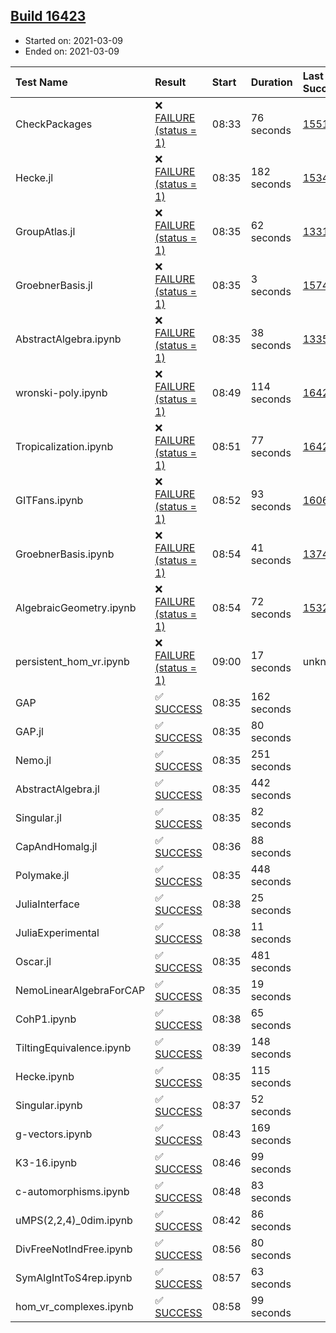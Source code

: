 ## [Build 16423](https://oscarci.mathematik.uni-kl.de/job/oscar/16423/)

* Started on: 2021-03-09
* Ended on: 2021-03-09

| Test Name    | Result | Start | Duration | Last Success | First Failure |
|:-------------|:-------|:------|:---------|:-------------|:--------------|
| CheckPackages | ❌ [FAILURE (status = 1)](https://oscarci.mathematik.uni-kl.de/job/oscar/16423/artifact/logs/build-16423/CheckPackages.log) | 08:33 | 76 seconds | [15514](https://oscarci.mathematik.uni-kl.de/job/oscar/15514/) | [15515](https://oscarci.mathematik.uni-kl.de/job/oscar/15515/) |
| Hecke.jl | ❌ [FAILURE (status = 1)](https://oscarci.mathematik.uni-kl.de/job/oscar/16423/artifact/logs/build-16423/Hecke.jl.log) | 08:35 | 182 seconds | [15344](https://oscarci.mathematik.uni-kl.de/job/oscar/15344/) | [15348](https://oscarci.mathematik.uni-kl.de/job/oscar/15348/) |
| GroupAtlas.jl | ❌ [FAILURE (status = 1)](https://oscarci.mathematik.uni-kl.de/job/oscar/16423/artifact/logs/build-16423/GroupAtlas.jl.log) | 08:35 | 62 seconds | [13311](https://oscarci.mathematik.uni-kl.de/job/oscar/13311/) | [13312](https://oscarci.mathematik.uni-kl.de/job/oscar/13312/) |
| GroebnerBasis.jl | ❌ [FAILURE (status = 1)](https://oscarci.mathematik.uni-kl.de/job/oscar/16423/artifact/logs/build-16423/GroebnerBasis.jl.log) | 08:35 | 3 seconds | [15745](https://oscarci.mathematik.uni-kl.de/job/oscar/15745/) | [15746](https://oscarci.mathematik.uni-kl.de/job/oscar/15746/) |
| AbstractAlgebra.ipynb | ❌ [FAILURE (status = 1)](https://oscarci.mathematik.uni-kl.de/job/oscar/16423/artifact/logs/build-16423/AbstractAlgebra.ipynb.log) | 08:35 | 38 seconds | [13355](https://oscarci.mathematik.uni-kl.de/job/oscar/13355/) | [13356](https://oscarci.mathematik.uni-kl.de/job/oscar/13356/) |
| wronski-poly.ipynb | ❌ [FAILURE (status = 1)](https://oscarci.mathematik.uni-kl.de/job/oscar/16423/artifact/logs/build-16423/wronski-poly.ipynb.log) | 08:49 | 114 seconds | [16420](https://oscarci.mathematik.uni-kl.de/job/oscar/16420/) | [16421](https://oscarci.mathematik.uni-kl.de/job/oscar/16421/) |
| Tropicalization.ipynb | ❌ [FAILURE (status = 1)](https://oscarci.mathematik.uni-kl.de/job/oscar/16423/artifact/logs/build-16423/Tropicalization.ipynb.log) | 08:51 | 77 seconds | [16421](https://oscarci.mathematik.uni-kl.de/job/oscar/16421/) | [16422](https://oscarci.mathematik.uni-kl.de/job/oscar/16422/) |
| GITFans.ipynb | ❌ [FAILURE (status = 1)](https://oscarci.mathematik.uni-kl.de/job/oscar/16423/artifact/logs/build-16423/GITFans.ipynb.log) | 08:52 | 93 seconds | [16068](https://oscarci.mathematik.uni-kl.de/job/oscar/16068/) | [16069](https://oscarci.mathematik.uni-kl.de/job/oscar/16069/) |
| GroebnerBasis.ipynb | ❌ [FAILURE (status = 1)](https://oscarci.mathematik.uni-kl.de/job/oscar/16423/artifact/logs/build-16423/GroebnerBasis.ipynb.log) | 08:54 | 41 seconds | [13748](https://oscarci.mathematik.uni-kl.de/job/oscar/13748/) | [13749](https://oscarci.mathematik.uni-kl.de/job/oscar/13749/) |
| AlgebraicGeometry.ipynb | ❌ [FAILURE (status = 1)](https://oscarci.mathematik.uni-kl.de/job/oscar/16423/artifact/logs/build-16423/AlgebraicGeometry.ipynb.log) | 08:54 | 72 seconds | [15322](https://oscarci.mathematik.uni-kl.de/job/oscar/15322/) | [15323](https://oscarci.mathematik.uni-kl.de/job/oscar/15323/) |
| persistent_hom_vr.ipynb | ❌ [FAILURE (status = 1)](https://oscarci.mathematik.uni-kl.de/job/oscar/16423/artifact/logs/build-16423/persistent_hom_vr.ipynb.log) | 09:00 | 17 seconds | unknown | unknown |
| GAP | ✅ [SUCCESS](https://oscarci.mathematik.uni-kl.de/job/oscar/16423/artifact/logs/build-16423/GAP.log) | 08:35 | 162 seconds |  |  |
| GAP.jl | ✅ [SUCCESS](https://oscarci.mathematik.uni-kl.de/job/oscar/16423/artifact/logs/build-16423/GAP.jl.log) | 08:35 | 80 seconds |  |  |
| Nemo.jl | ✅ [SUCCESS](https://oscarci.mathematik.uni-kl.de/job/oscar/16423/artifact/logs/build-16423/Nemo.jl.log) | 08:35 | 251 seconds |  |  |
| AbstractAlgebra.jl | ✅ [SUCCESS](https://oscarci.mathematik.uni-kl.de/job/oscar/16423/artifact/logs/build-16423/AbstractAlgebra.jl.log) | 08:35 | 442 seconds |  |  |
| Singular.jl | ✅ [SUCCESS](https://oscarci.mathematik.uni-kl.de/job/oscar/16423/artifact/logs/build-16423/Singular.jl.log) | 08:35 | 82 seconds |  |  |
| CapAndHomalg.jl | ✅ [SUCCESS](https://oscarci.mathematik.uni-kl.de/job/oscar/16423/artifact/logs/build-16423/CapAndHomalg.jl.log) | 08:36 | 88 seconds |  |  |
| Polymake.jl | ✅ [SUCCESS](https://oscarci.mathematik.uni-kl.de/job/oscar/16423/artifact/logs/build-16423/Polymake.jl.log) | 08:35 | 448 seconds |  |  |
| JuliaInterface | ✅ [SUCCESS](https://oscarci.mathematik.uni-kl.de/job/oscar/16423/artifact/logs/build-16423/JuliaInterface.log) | 08:38 | 25 seconds |  |  |
| JuliaExperimental | ✅ [SUCCESS](https://oscarci.mathematik.uni-kl.de/job/oscar/16423/artifact/logs/build-16423/JuliaExperimental.log) | 08:38 | 11 seconds |  |  |
| Oscar.jl | ✅ [SUCCESS](https://oscarci.mathematik.uni-kl.de/job/oscar/16423/artifact/logs/build-16423/Oscar.jl.log) | 08:35 | 481 seconds |  |  |
| NemoLinearAlgebraForCAP | ✅ [SUCCESS](https://oscarci.mathematik.uni-kl.de/job/oscar/16423/artifact/logs/build-16423/NemoLinearAlgebraForCAP.log) | 08:35 | 19 seconds |  |  |
| CohP1.ipynb | ✅ [SUCCESS](https://oscarci.mathematik.uni-kl.de/job/oscar/16423/artifact/logs/build-16423/CohP1.ipynb.log) | 08:38 | 65 seconds |  |  |
| TiltingEquivalence.ipynb | ✅ [SUCCESS](https://oscarci.mathematik.uni-kl.de/job/oscar/16423/artifact/logs/build-16423/TiltingEquivalence.ipynb.log) | 08:39 | 148 seconds |  |  |
| Hecke.ipynb | ✅ [SUCCESS](https://oscarci.mathematik.uni-kl.de/job/oscar/16423/artifact/logs/build-16423/Hecke.ipynb.log) | 08:35 | 115 seconds |  |  |
| Singular.ipynb | ✅ [SUCCESS](https://oscarci.mathematik.uni-kl.de/job/oscar/16423/artifact/logs/build-16423/Singular.ipynb.log) | 08:37 | 52 seconds |  |  |
| g-vectors.ipynb | ✅ [SUCCESS](https://oscarci.mathematik.uni-kl.de/job/oscar/16423/artifact/logs/build-16423/g-vectors.ipynb.log) | 08:43 | 169 seconds |  |  |
| K3-16.ipynb | ✅ [SUCCESS](https://oscarci.mathematik.uni-kl.de/job/oscar/16423/artifact/logs/build-16423/K3-16.ipynb.log) | 08:46 | 99 seconds |  |  |
| c-automorphisms.ipynb | ✅ [SUCCESS](https://oscarci.mathematik.uni-kl.de/job/oscar/16423/artifact/logs/build-16423/c-automorphisms.ipynb.log) | 08:48 | 83 seconds |  |  |
| uMPS(2,2,4)_0dim.ipynb | ✅ [SUCCESS](https://oscarci.mathematik.uni-kl.de/job/oscar/16423/artifact/logs/build-16423/uMPS-2-2-4-_0dim.ipynb.log) | 08:42 | 86 seconds |  |  |
| DivFreeNotIndFree.ipynb | ✅ [SUCCESS](https://oscarci.mathematik.uni-kl.de/job/oscar/16423/artifact/logs/build-16423/DivFreeNotIndFree.ipynb.log) | 08:56 | 80 seconds |  |  |
| SymAlgIntToS4rep.ipynb | ✅ [SUCCESS](https://oscarci.mathematik.uni-kl.de/job/oscar/16423/artifact/logs/build-16423/SymAlgIntToS4rep.ipynb.log) | 08:57 | 63 seconds |  |  |
| hom_vr_complexes.ipynb | ✅ [SUCCESS](https://oscarci.mathematik.uni-kl.de/job/oscar/16423/artifact/logs/build-16423/hom_vr_complexes.ipynb.log) | 08:58 | 99 seconds |  |  |

